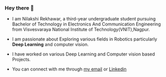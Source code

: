 ### Hey there 👋

<!--
**nilakshi104/nilakshi104** is a ✨ _special_ ✨ repository because its `README.md` (this file) appears on your GitHub profile.

Here are some ideas to get you started:

- 🔭 I’m currently working on ...
- 🌱 I’m currently learning ...
- 👯 I’m looking to collaborate on ...
- 🤔 I’m looking for help with ...
- 💬 Ask me about ...
- 📫 How to reach me: ...
- 😄 Pronouns: ...
- ⚡ Fun fact: ...
-->

* I am Nilakshi Rekhawar, a third-year undergraduate student pursuing Bachelor of Technology in Electronics And Communication Engineering from Visvesvaraya National Institute of Technology(VNIT),Nagpur.

* I am passionate about Exploring various fields in Robotics particularly **Deep Learning** and computer vision.

* I have worked on various Deep Learning and Computer vision based Projects.

* You can connect with me through [my email](rekhawarnilakshi@gmail.com) or [Linkedin](https://github.com/nilakshi104)
